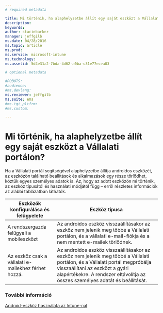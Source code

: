 ```yaml
---
# required metadata

title: Mi történik, ha alaphelyzetbe állít egy saját eszközt a Vállalati portálon? | Microsoft Intune
description:
keywords:
author: staciebarker
manager: jeffgilb
ms.date: 04/28/2016
ms.topic: article
ms.prod:
ms.service: microsoft-intune
ms.technology:
ms.assetid: 5d4e31a2-7bda-4d62-a0ba-c31e77ecea03

# optional metadata

#ROBOTS:
#audience:
#ms.devlang:
ms.reviewer: jeffgilb
ms.suite: ems
#ms.tgt_pltfrm:
#ms.custom:

---
```



# Mi történik, ha alaphelyzetbe állít egy saját eszközt a Vállalati portálon?

Ha a Vállalati portál segítségével alaphelyzetbe állítja androidos eszközét, az eszközön található beállítások és alkalmazások egy része törlődhet, köztük egyes személyes adatok is. Az, hogy az adott eszközön mi történik, az eszköz típusától és használati módjától függ – erről részletes információk az alábbi táblázatban láthatók.

|Eszközök konfigurálása és felügyelete|Eszköz típusa|
|---------------------------------------|---------------|
|A rendszergazda felügyeli a mobileszközt|Az androidos eszköz visszaállításakor az eszköz nem jelenik meg többé a Vállalati portálon, és a vállalati e-mail-fiókja és a nem mentett e-mailek törlődnek.|
|Az eszköz csak a vállalati e-mailekhez férhet hozzá.|Az androidos eszköz visszaállításakor az eszköz nem jelenik meg többé a Vállalati portálon, és a Vállalati portál megpróbálja visszaállítani az eszközt a gyári alapértékekre. A rendszer eltávolítja az összes személyes adatát és beállítását.|

### További információ
[Android-eszköz használata az Intune-nal](using-your-android-device-with-intune.md)

<!--HONumber=May16_HO1-->


